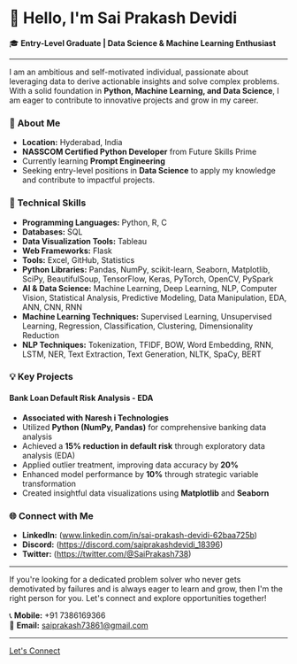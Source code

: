 # 👋 Hello, I'm Sai Prakash Devidi

🎓 **Entry-Level Graduate | Data Science & Machine Learning Enthusiast**

---

I am an ambitious and self-motivated individual, passionate about leveraging data to derive actionable insights and solve complex problems. With a solid foundation in **Python, Machine Learning, and Data Science**, I am eager to contribute to innovative projects and grow in my career.

### 🚀 **About Me**

- **Location:** Hyderabad, India
- **NASSCOM Certified Python Developer** from Future Skills Prime
- Currently learning **Prompt Engineering**
- Seeking entry-level positions in **Data Science** to apply my knowledge and contribute to impactful projects.

### 💼 **Technical Skills**

- **Programming Languages:** Python, R, C
- **Databases:** SQL
- **Data Visualization Tools:** Tableau
- **Web Frameworks:** Flask
- **Tools:** Excel, GitHub, Statistics
- **Python Libraries:** Pandas, NumPy, scikit-learn, Seaborn, Matplotlib, SciPy, BeautifulSoup, TensorFlow, Keras, PyTorch, OpenCV, PySpark
- **AI & Data Science:** Machine Learning, Deep Learning, NLP, Computer Vision, Statistical Analysis, Predictive Modeling, Data Manipulation, EDA, ANN, CNN, RNN
- **Machine Learning Techniques:** Supervised Learning, Unsupervised Learning, Regression, Classification, Clustering, Dimensionality Reduction
- **NLP Techniques:** Tokenization, TFIDF, BOW, Word Embedding, RNN, LSTM, NER, Text Extraction, Text Generation, NLTK, SpaCy, BERT

### 💡 **Key Projects**

#### **Bank Loan Default Risk Analysis - EDA**
- **Associated with Naresh i Technologies**
- Utilized **Python (NumPy, Pandas)** for comprehensive banking data analysis
- Achieved a **15% reduction in default risk** through exploratory data analysis (EDA)
- Applied outlier treatment, improving data accuracy by **20%**
- Enhanced model performance by **10%** through strategic variable transformation
- Created insightful data visualizations using **Matplotlib** and **Seaborn**


### 🌐 **Connect with Me**

- **LinkedIn:** (www.linkedin.com/in/sai-prakash-devidi-62baa725b)
- **Discord:** (https://discord.com/saiprakashdevidi_18396)
- **Twitter:** (https://twitter.com/@SaiPrakash738)

---

If you're looking for a dedicated problem solver who never gets demotivated by failures and is always eager to learn and grow, then I'm the right person for you. Let's connect and explore opportunities together!

📞 **Mobile:** +91 7386169366  
📧 **Email:** [saiprakash73861@gmail.com](mailto:saiprakash73861@gmail.com)

---

[Let's Connect](https://github.com/Saiprakash73861)

